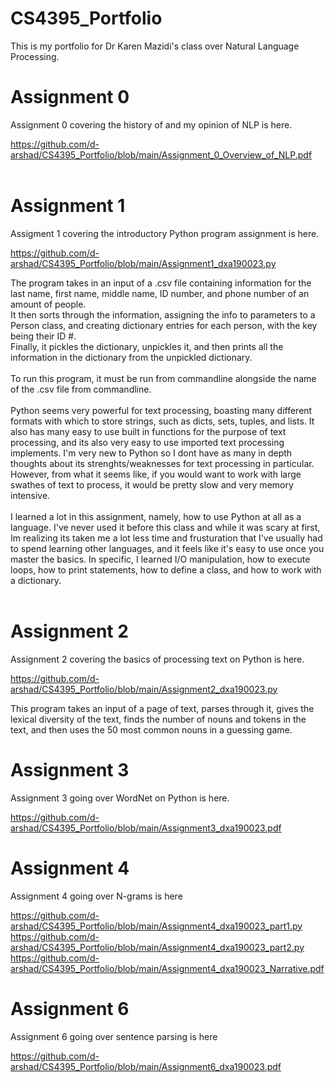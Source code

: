 # CS4395_Portfolio
This is my portfolio for Dr Karen Mazidi's class over Natural Language Processing.

# Assignment 0
Assignment 0 covering the history of and my opinion of NLP is here.<br>

https://github.com/d-arshad/CS4395_Portfolio/blob/main/Assignment_0_Overview_of_NLP.pdf<br><br>

# Assignment 1
Assigment 1 covering the introductory Python program assignment is here.<br>

https://github.com/d-arshad/CS4395_Portfolio/blob/main/Assignment1_dxa190023.py<br>

The program takes in an input of a .csv file containing information for the last name, first name, middle name, ID number, and phone number of an amount of people. <br>
It then sorts through the information, assigning the info to parameters to a Person class, and creating dictionary entries for each person, with the key being their ID #.<br>
Finally, it pickles the dictionary, unpickles it, and then prints all the information in the dictionary from the unpickled dictionary.<br>
<br>
To run this program, it must be run from commandline alongside the name of the .csv file from commandline.<br>
<br>
Python seems very powerful for text processing, boasting many different formats with which to store strings, such as dicts, sets, tuples, and lists. It also has many easy to use built in functions for the purpose of text processing, and its also very easy to use imported text processing implements. I'm very new to Python so I dont have as many in depth thoughts about its strenghts/weaknesses for text processing in particular. However, from what it seems like, if you would want to work with large swathes of text to process, it would be pretty slow and very memory intensive.<br>
<br>
I learned a lot in this assignment, namely, how to use Python at all as a language. I've never used it before this class and while it was scary at first, Im realizing its taken me a lot less time and frusturation that I've usually had to spend learning other languages, and it feels like it's easy to use once you master the basics. In specific, I learned I/O manipulation, how to execute loops, how to print statements, how to define a class, and how to work with a dictionary.<br>
<br>

# Assignment 2
Assignment 2 covering the basics of processing text on Python is here.<br>

https://github.com/d-arshad/CS4395_Portfolio/blob/main/Assignment2_dxa190023.py<br>

This program takes an input of a page of text, parses through it, gives the lexical diversity of the text, finds the number of nouns and tokens in the text, and then uses the 50 most common nouns in a guessing game. 

# Assignment 3
Assignment 3 going over WordNet on Python is here.<br>

https://github.com/d-arshad/CS4395_Portfolio/blob/main/Assignment3_dxa190023.pdf

# Assignment 4
Assignment 4 going over N-grams is here<br>

https://github.com/d-arshad/CS4395_Portfolio/blob/main/Assignment4_dxa190023_part1.py<br>
https://github.com/d-arshad/CS4395_Portfolio/blob/main/Assignment4_dxa190023_part2.py<br>
https://github.com/d-arshad/CS4395_Portfolio/blob/main/Assignment4_dxa190023_Narrative.pdf

# Assignment 6
Assignment 6 going over sentence parsing is here<br>

https://github.com/d-arshad/CS4395_Portfolio/blob/main/Assignment6_dxa190023.pdf
